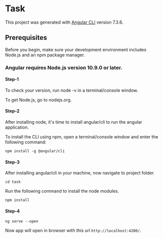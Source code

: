# Task

This project was generated with [Angular CLI](https://github.com/angular/angular-cli) version 7.3.6.

## Prerequisites
Before you begin, make sure your development environment includes Node.js and an npm package manager.
### Angular requires Node.js version 10.9.0 or later.

#### Step-1
To check your version, run node -v in a terminal/console window.

To get Node.js, go to nodejs.org.
#### Step-2
After installing node, it's time to install angular/cli to run the angular application.

To install the CLI using npm, open a terminal/console window and enter the following command:

`npm install -g @angular/cli`
#### Step-3
After installing angular/cli in your machine, now navigate to project folder.

`cd task`

Run the following command to install the node modules.

`npm install`

#### Step-4

 `ng serve --open`

Now app will open in browser with this url `http://localhost:4200/`. 

